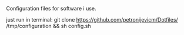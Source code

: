Configuration files for software i use.

just run in terminal:
git clone https://github.com/petronijevicm/Dotfiles/ /tmp/configuration && sh config.sh
